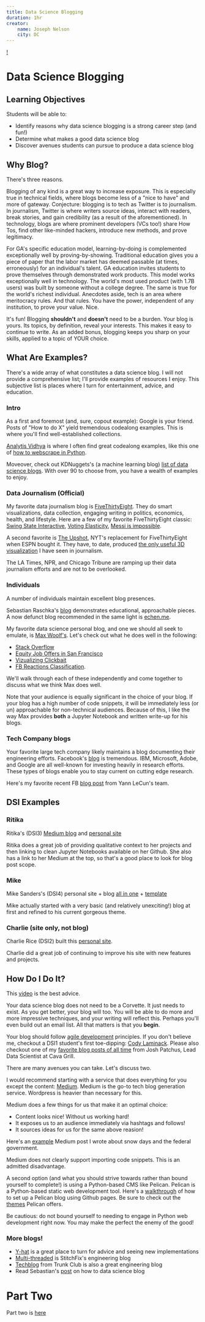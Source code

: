 ```yaml
---
title: Data Science Blogging
duration: 1hr
creator:
    name: Joseph Nelson
    city: DC
---
```


[!](./thisisme.png)

# Data Science Blogging

## Learning Objectives

Students will be able to:

- Identify reasons why data science blogging is a strong career step (and fun!)
- Determine what makes a good data science blog
- Discover avenues students can pursue to produce a data science blog

## Why Blog?

There's three reasons.

Blogging of any kind is a great way to increase exposure. This is especially true in technical fields, where blogs become less of a "nice to have" and more of gateway. Conjecture: blogging is to tech as Twitter is to journalism. In journalism, Twitter is where writers source ideas, interact with readers, break stories, and gain credibility (as a result of the aforementioned). In technology, blogs are where prominent developers (VCs too!) share How Tos, find other like-minded hackers, introduce new methods, and prove legitimacy.

For GA's specific  education model, learning-by-doing is complemented exceptionally well by proving-by-showing. Traditional education gives you a piece of paper that the labor market has deemed passable (at times, erroneously) for an individual's talent. GA education invites students to prove themselves through demonstrated work products. This model works exceptionally well in technology. The world's most used product (with 1.7B users) was built by someone without a college degree. The same is true for the world's richest individual. Anecdotes aside, tech is an area where meritocracy rules. And that rules. You have the power, independent of any institution, to prove your value. Nice.

It's fun! Blogging __shouldn't__ and __doesn't__ need to be a burden. Your blog is yours. Its topics, by definition, reveal your interests. This makes it easy to continue to write. As an added bonus, blogging keeps you sharp on your skills, applied to a topic of YOUR choice.


## What Are Examples?

There's a wide array of what constitutes a data science blog. I will not provide a comprehensive list; I'll provide examples of resources I enjoy. This subjective list is places where I turn for entertainment, advice, and education.

### Intro

As a first and foremost (and, sure, copout example): Google is your friend. Posts of "How to do X" yield tremendous codealong examples. This is where you'll find well-established collections.

[Analytis Vidhya](https://www.analyticsvidhya.com) is where I often find great codealong examples, like this one of [how to webscrape in Python](https://www.analyticsvidhya.com/blog/2015/10/beginner-guide-web-scraping-beautiful-soup-python/).

Moveover, check out KDNuggets's (a machine learning blog) [list of data science blogs](http://www.kdnuggets.com/2015/10/best-blogs-analytics-big-data-science-machine-learning.html). With over 90 to choose from, you have a wealth of examples to enjoy.


### Data Journalism (Official)

My favorite data journalism blog is [FiveThirtyEight](fivethirtyeight.com). They do smart visualizations, data collection, engaging writing in politics, economics, health, and lifestyle. Here are a few of my favorite FiveThirtyEight classic: [Swing State Interactive](http://www.nytimes.com/interactive/2012/10/15/us/politics/swing-history.html?_r=0), [Voting Elasticity](http://fivethirtyeight.com/features/swing-voters-and-elastic-states/), [Messi is impossible](http://fivethirtyeight.com/features/lionel-messi-is-impossible/).

A second favorite is [The Upshot](http://www.nytimes.com/section/upshot), NYT's replacement for FiveThirtyEight when ESPN bought it. They have, to date, produced [the only useful 3D visualization](http://www.nytimes.com/interactive/2015/03/19/upshot/3d-yield-curve-economic-growth.html) I have seen in journalism.

The LA Times, NPR, and Chicago Tribune are ramping up their data journalism efforts and are not to be overlooked.

### Individuals

A number of individuals maintain excellent blog presences.

Sebastian Raschka's [blog](http://sebastianraschka.com/blog/index.html) demonstrates educational, approachable pieces. A now defunct blog recommended in the same light is [echen.me](http://blog.echen.me/).

My favorite data science personal blog, and one we should all seek to emulate, is [Max Woolf's](http://minimaxir.com/). Let's check out what he does well in the following:

- [Stack Overflow](http://minimaxir.com/2016/07/stack-overflow/)
- [Equity Job Offers in San Francisco](http://minimaxir.com/2016/05/sfba-compensation/)
- [Vizualizing Clickbait](http://minimaxir.com/2016/08/clickbait-cluster/)
- [FB Reactions Classification](http://minimaxir.com/2016/06/interactive-reactions/).

We'll walk through each of these independently and come together to discuss what we think Max does well.

Note that your audience is equally significant in the choice of your blog. If your blog has a high number of code snippets, it will be immediately less (or un) approachable for non-technical audiences. Because of this, I like the way Max provides __both__ a Jupyter Notebook and written write-up for his blogs.

### Tech Company blogs

Your favorite large tech company likely maintains a blog documenting their engineering efforts. Facebook's [blog](https://research.facebook.com/blog/) is tremendous. IBM, Microsoft, Adobe, and Google are all well-known for investing heavily in research efforts. These types of blogs enable you to stay current on cutting edge research.

Here's my favorite recent FB [blog post](https://code.facebook.com/posts/1587249151575490/a-path-to-unsupervised-learning-through-adversarial-networks/) from Yann LeCun's team.

## DSI Examples

### Ritika

Ritika's (DSI3) [Medium blog](https://medium.com/@mostlyinane) and [personal site](http://http://www.datawrites.co/)

Ritika does a great job of providing qualitative context to her projects and then linking to clean Jupyter Notebooks available on her Github. She also has a link to her Medium at the top, so that's a good place to look for blog post scope.

### Mike

Mike Sanders's (DSI4) personal site + blog [all in one](https://michaeljsanders.com/) + [template](https://github.com/MikeS-nth/MikeS-nth.github.io)

Mike actually started with a very basic (and relatively unexciting!) blog at first and refined to his current gorgeous theme.

### Charlie (site only, not blog)

Charlie Rice (DSI2) built this [personal site](http://charlesmrice.com/).

Charlie did a great job of continuing to improve his site with new features and projects.

## How Do I Do It?

This [video](https://www.youtube.com/watch?v=ZXsQAXx_ao0) is the best advice.

Your data science blog does not need to be a Corvette. It just needs to exist. As you get better, your blog will too. You will be able to do more and more impressive techniques, and your writing will reflect this. Perhaps you'll even build out an email list. All that matters is that you __begin__.

Your blog should follow [agile development](https://pbs.twimg.com/media/B82SXypCAAAnPn5.png) principles. If you don't believe me, checkout a DSI1 student's first toe-dipping: [Cody Laminack](https://www.codylaminack.com/visualizations/). Please also checkout one of my [favorite blog posts of all time](http://blog.patchus.co.uk/2015/02/nyc-farewell.html) from Josh Patchus, Lead Data Scientist at Cava Grill.

There are many avenues you can take. Let's discuss two.

I would recommend starting with a service that does everything for you except the content: [Medium](https://medium.com). Medium is the go-to tech blog generation service. Wordpress is heavier than necessary for this.

Medium does a few things for us that make it an optimal choice:

- Content looks nice! Without us working hard!
- It exposes us to an audience immediately via hashtags and follows!
- It sources ideas for us for the same above reasion!

Here's an [example](https://medium.com/@josephofiowa/auditing-the-feds-what-determines-a-federal-government-snow-day-75a3432c613) Medium post I wrote about snow days and the federal government.

Medium does not clearly support importing code snippets. This is an admitted disadvantage.

A second option (and what you should strive towards rather than bound yourself to complete!) is using a Python-based CMS like Pelican. Pelican is a Python-based static web development tool. Here's a [walkthrough](https://fedoramagazine.org/make-github-pages-blog-with-pelican/) of how to set up a Pelican blog using Github pages. Be sure to check out the [themes](https://github.com/getpelican/pelican-themes) Pelican offers.


Be cautious: do not bound yourself to needing to engage in Python web development right now. You may make the perfect the enemy of the good!


### More blogs!

- [Y-hat](http://blog.yhat.com/) is a great place to turn for advice and seeing new implementations
- [Multi-threaded](http://multithreaded.stitchfix.com/blog/) is StitchFix's engineering blog
- [Techblog](https://techblog.trunkclub.com/) from Trunk Club is also a great engineering blog
- Read Sebastian's [post](http://sebastianraschka.com/blog/2015/writing-pymle.html) on how to data science blog


# Part Two

Part two is [here](https://github.com/josephofiowa/GWDATA/tree/master/deploy-bootstrap)


